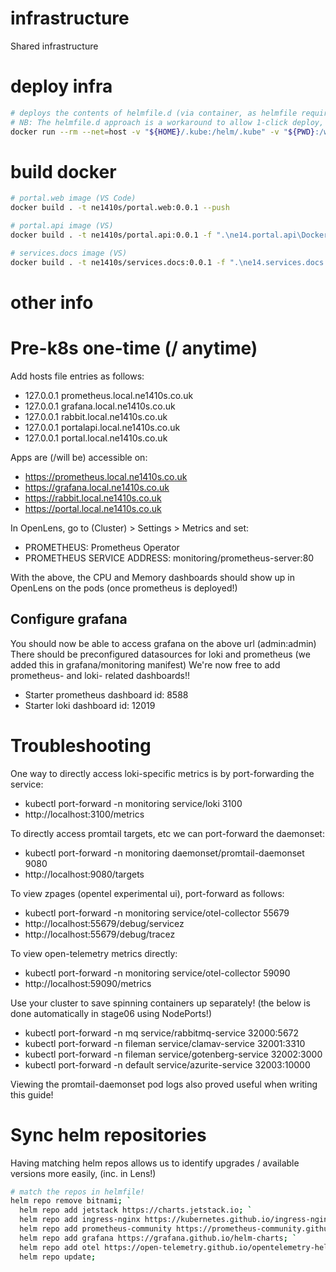 # infrastructure
Shared infrastructure

# deploy infra
```bash
# deploys the contents of helmfile.d (via container, as helmfile requires linux helm plugins)
# NB: The helmfile.d approach is a workaround to allow 1-click deploy, as otel apprarently cant be made to wait for cert-man CRDs :/
docker run --rm --net=host -v "${HOME}/.kube:/helm/.kube" -v "${PWD}:/wd" --workdir /wd ghcr.io/helmfile/helmfile:v0.167.1 helmfile apply
```

# build docker
```bash
# portal.web image (VS Code)
docker build . -t ne1410s/portal.web:0.0.1 --push

# portal.api image (VS)
docker build . -t ne1410s/portal.api:0.0.1 -f ".\ne14.portal.api\Dockerfile" --force-rm --secret id=nuget_config_file,src="C:\temp\nuget-docker.golden-path.config" --push

# services.docs image (VS)
docker build . -t ne1410s/services.docs:0.0.1 -f ".\ne14.services.docs.app\Dockerfile" --force-rm --secret id=nuget_config_file,src="C:\temp\nuget-docker.golden-path.config" --push
```

# other info
# Pre-k8s one-time (/ anytime)
Add hosts file entries as follows:
  - 127.0.0.1 prometheus.local.ne1410s.co.uk
  - 127.0.0.1 grafana.local.ne1410s.co.uk
  - 127.0.0.1 rabbit.local.ne1410s.co.uk
  - 127.0.0.1 portalapi.local.ne1410s.co.uk
  - 127.0.0.1 portal.local.ne1410s.co.uk

Apps are (/will be) accessible on:
  - https://prometheus.local.ne1410s.co.uk
  - https://grafana.local.ne1410s.co.uk
  - https://rabbit.local.ne1410s.co.uk
  - https://portal.local.ne1410s.co.uk

In OpenLens, go to (Cluster) > Settings > Metrics and set:
  - PROMETHEUS: Prometheus Operator
  - PROMETHEUS SERVICE ADDRESS: monitoring/prometheus-server:80

With the above, the CPU and Memory dashboards should show up in OpenLens on the pods (once prometheus is deployed!)

## Configure grafana
You should now be able to access grafana on the above url (admin:admin)
There should be preconfigured datasources for loki and prometheus (we added this in grafana/monitoring manifest)
We're now free to add prometheus- and loki- related dashboards!!
  - Starter prometheus dashboard id: 8588
  - Starter loki dashboard id: 12019

# Troubleshooting
One way to directly access loki-specific metrics is by port-forwarding the service:
  - kubectl port-forward -n monitoring service/loki 3100
  - http://localhost:3100/metrics

To directly access promtail targets, etc we can port-forward the daemonset:
  - kubectl port-forward -n monitoring daemonset/promtail-daemonset 9080
  - http://localhost:9080/targets

To view zpages (opentel experimental ui), port-forward as follows:
  - kubectl port-forward -n monitoring service/otel-collector 55679
  - http://localhost:55679/debug/servicez
  - http://localhost:55679/debug/tracez

To view open-telemetry metrics directly:
  - kubectl port-forward -n monitoring service/otel-collector 59090
  - http://localhost:59090/metrics

Use your cluster to save spinning containers up separately!  (the below is done automatically in stage06 using NodePorts!)
  - kubectl port-forward -n mq service/rabbitmq-service 32000:5672
  - kubectl port-forward -n fileman service/clamav-service 32001:3310
  - kubectl port-forward -n fileman service/gotenberg-service 32002:3000
  - kubectl port-forward -n default service/azurite-service 32003:10000

Viewing the promtail-daemonset pod logs also proved useful when writing this guide!

# Sync helm repositories
Having matching helm repos allows us to identify upgrades / available versions more easily, (inc. in Lens!)

```bash
# match the repos in helmfile!
helm repo remove bitnami; `
  helm repo add jetstack https://charts.jetstack.io; `
  helm repo add ingress-nginx https://kubernetes.github.io/ingress-nginx; `
  helm repo add prometheus-community https://prometheus-community.github.io/helm-charts; `
  helm repo add grafana https://grafana.github.io/helm-charts; `
  helm repo add otel https://open-telemetry.github.io/opentelemetry-helm-charts; `
  helm repo update;
```